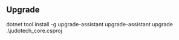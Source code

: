 ## Upgrade
dotnet tool install -g upgrade-assistant
upgrade-assistant upgrade .\judotech_core.csproj
